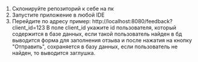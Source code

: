 1) Склонируйте репозиторий к себе на пк
2) Запустите приложение в любой IDE
3) Перейдите по адресу пример: http://localhost:8080/feedback?client_id=123
   В поле client_id укажите id пользователя, который содержится в базе данных,
   если такой пользователь найден в бд выводится форма для заполнения отзыва и после нажатия на кнопку "Отправить",
   сохраняется в базу данных,
   если пользователь не найден, то выводится заглушка.
